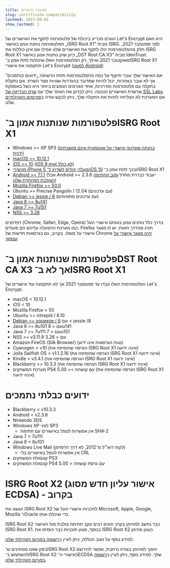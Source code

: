 ```yaml
---
title: תאימות אישורים
slug: certificate-compatibility
lastmod: 2023-08-02
show_lastmod: 1
---
```



הגורם מכריע ביכולת של פלטפורמה לתקף את האישורים של Let's Encrypt היא האם הפלטפורמה נותנת אמון באישור „ISRG Root X1” מבית ISRG. לפני ספטמבר 2021, חלק מהפלטפורמות יכלו לתקף את האישורים שלנו אפילו אם אינן כוללות את ISRG Root X1 כיוון שהן נותנות אמון באישור „DST Root CA X3” מבית IdenTrust. מאוקטובר 2021 ואילך, רק הפלטפורמות האלו שיכולות לתת אמון ב־ISRG Root X1 תתקפנה את אישורי Let's Encrypt ([למעט Android][android-compat]).

אם האישור שלך עובר תיקוף על כמה מהפלטפורמות תחת הרשימה „ידועים כנתמכים” אך לא עובר באחרות, יכול להיות שמדובר בהגדרות שגויות מצד השרת. אם נתקלת בתקלה עם פלטפורמות מודרניות, אחד הגורמים הנפוצים ביותר היא כשל באספקת שרשרת האישורים הנכונה. ניתן לבדוק את האתר שלך עם [שרת הבדיקה של SSL Labs](https://www.ssllabs.com/ssltest/). אם המערכת לא הצליחה לזהות את התקלה שלך, ניתן לבקש עזרה ב[פורומים הקהילתיים](https://community.letsencrypt.org/) שלנו.

# פלטפורמות שנותנות אמון ב־ISRG Root X1

* Windows >= XP SP3 ([בהנחה שעדכוני אישורי על אוטומטית אינם מושבתים ידנית](https://docs.microsoft.com/en-us/previous-versions/windows/it-pro/windows-server-2008-R2-and-2008/))
* [macOS >= 10.12.1](https://twitter.com/letsencrypt/status/790960929504497665?lang=en)
* [iOS >= 10](https://support.apple.com/en-us/HT207177) ([iOS 9 לא כולל אותו](https://support.apple.com/en-us/HT205205))
* [מכשירי iPhone 5 ומעלה יכולים לשדרג ל־iOS 10](https://en.wikipedia.org/wiki/IPhone_5) ובכך לתת אמון ב־ISRG Root X1
* [Android >= 7.1.1](https://android.googlesource.com/platform/system/ca-certificates/+/android-7.1.1_r15) (אבל Android >= 2.3.6 יעבוד כבררת מחדל [עקב החתימה הצולבת המיוחדת שלנו](https://letsencrypt.org/2020/12/21/extending-android-compatibility.html))
* [Mozilla Firefox >= 50.0](https://bugzilla.mozilla.org/show_bug.cgi?id=1204656)
* Ubuntu >= Precise Pangolin / 12.04 (עם עדכונים)
* [Debian >= jessie / 8](https://packages.debian.org/jessie/all/ca-certificates/filelist) (עם עדכונים מתאימים)
* [Java 8 >= 8u141](https://www.oracle.com/java/technologies/javase/8u141-relnotes.html)
* [Java 7 >= 7u151](https://www.oracle.com/java/technologies/javase/7u151-relnotes.html)
* [NSS >= 3.26](https://developer.mozilla.org/en-US/docs/Mozilla/Projects/NSS/NSS_3.26_release_notes)

דפדפנים (Chrome,‏ Safari,‏ Edge,‏ Opera) בדרך כלל נותנים אמון באותם אישורי העל כמו מערכת ההפעלה עליהם הם פועלים. Firefox חורג מהדרך הזאת: יש לו מאגר אישורי על משלו. בקרוב, גם בגרסאות חדשות של Chrome [יהיה מאגר אישורי על עצמאי][chrome-root-store].

# פלטפורמות שנותנות אמון ב־DST Root CA X3 אך לא ב־ISRG Root X1

הפלטפורמות האלו עבדו עד ספטמבר 2021 אך לא תתקפנה עוד אישורים של Let's Encrypt.

* macOS < 10.12.1
* iOS < 10
* Mozilla Firefox < 50
* Ubuntu >= intrepid / 8.10
* [Debian >= squeeze / 6](https://twitter.com/TokenScandi/status/600806080684359680) וגם < jessie /8
* Java 8 >= 8u101 וגם < 8u141
* Java 7 >= 7u111 וגם < 7u151
* NSS >= v3.11.9 וגם < 3.26
* Amazon FireOS (Silk Browser) (טווח הגרסאות אינו ידוע)
* Cyanogen > v10 (הגרסה שהוסיפה את ISRG Root X1 אינה ידועה)
* Jolla Sailfish OS > v1.1.2.16 (הגרסה שהוסיפה את ISRG Root X1 אינה ידועה)
* Kindle > v3.4.1 (הגרסה שהוסיפה את ISRG Root X1 אינה ידועה)
* Blackberry >= 10.3.3 (הגרסה שהוסיפה את ISRG Root X1 אינה ידועה)
* מערכת המשחקים PS4 עם קושחה >= 5.00 (הגרסה שהוסיפה את ISRG Root X1 אינה ידועה)

# ידועים כבלתי נתמכים

* Blackberry < v10.3.3
* Android < v2.3.6
* Nintendo 3DS
* Windows XP לפני SP3
  * אין אפשרות לטפל באישורים עם חתימת SHA-2
* Java 7 < 7u111
* Java 8 < 8u101
* Windows Live Mail (לקוח דוא״ל מ־2012, לא דרך הדפדפן)
  * אין אפשרות לטפל באישורים בלי CRL
* קונסולת המשחקים PS3
* קונסולת המשחקים PS4 עם גרסת קושחה < 5.00

# ISRG Root X2 (אישור עליון חדש מסוג ECDSA) - בקרוב

הגשנו את ISRG Root X2 לתכניות אישורי העל של Microsoft,‏ Apple,‏ Google,‏ Mozilla ו־Oracle כדי שיכללו אותו.

ISRG Root X2 כבר נחשב למהימן בקרב חוגים רבים עקב חתימה צולבת מול האישור ISRG Root X1. בנוסף, מגוון תוכניות כבר הוסיפו את ISRG Root X2 כעוגן מהימן.

למידע נוסף על מצב הכללה, ניתן לעיין ב[רשומה בפורום הקהילתי שלנו](https://community.letsencrypt.org/t/isrg-root-x2-submitted-to-root-programs/149385).

בזמן שאנו ממתינים ש־ISRG Root X2 יהפוך למהימן בצורה נרחבת, אפשר להירשם להשתמש ב־ISRG Root X2 לאישורי ה־ECDSA שלך. למידע נוסף, ניתן לעיין ב[רשומה בפורום הקהילתי שלנו](https://community.letsencrypt.org/t/root-x2-alternate-chain-for-ecdsa-opt-in-accounts/202884).

[android-compat]: /2020/12/21/extending-android-compatibility.html

[chrome-root-store]: https://www.chromium.org/Home/chromium-security/root-ca-policy
